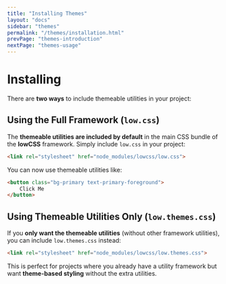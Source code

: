 ```yaml
---
title: "Installing Themes"
layout: "docs"
sidebar: "themes"
permalink: "/themes/installation.html"
prevPage: "themes-introduction"
nextPage: "themes-usage"
---
```


# Installing

There are **two ways** to include themeable utilities in your project:  

## Using the Full Framework (`low.css`)  

The **themeable utilities are included by default** in the main CSS bundle of the **lowCSS** framework. Simply include `low.css` in your project:

```html
<link rel="stylesheet" href="node_modules/lowcss/low.css">
```

You can now use themeable utilities like:

```html
<button class="bg-primary text-primary-foreground">
    Click Me
</button>
```

## Using Themeable Utilities Only (`low.themes.css`)  

If you **only want the themeable utilities** (without other framework utilities), you can include `low.themes.css` instead:

```html
<link rel="stylesheet" href="node_modules/lowcss/low.themes.css">
```

This is perfect for projects where you already have a utility framework but want **theme-based styling** without the extra utilities.
